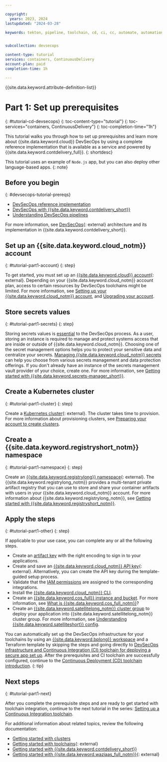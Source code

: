 ```yaml
---

copyright:
  years: 2023, 2024
lastupdated: "2024-03-28"

keywords: tekton, pipeline, toolchain, cd, ci, cc, automate, automation, continuous delivery, continuous integration, continuous compliance, devsecops tutorial, devsecops, devops, secure devops, satellite, custom target, multiple clusters


subcollection: devsecops

content-type: tutorial
services: containers, ContinuousDelivery
account-plan: paid
completion-time: 1h

---
```


{{site.data.keyword.attribute-definition-list}}

# Part 1: Set up prerequisites
{: #tutorial-cd-devsecops}
{: toc-content-type="tutorial"}
{: toc-services="containers, ContinuousDelivery"}
{: toc-completion-time="1h"}

This tutorial walks you through how to set up prerequisites and learn more about {{site.data.keyword.cloud}} DevSecOps by using a complete reference implementation that is available as a service and powered by {{site.data.keyword.contdelivery_full}}.
{: shortdesc}

This tutorial uses an example of `Node.js` app, but you can also deploy other language-based apps.
{: note}

## Before you begin
{: #devsecops-tutorial-prereqs}

* [DevSecOps reference implementation](/docs/devsecops?topic=devsecops-cd-devsecops-arch)
* [DevSecOps with {{site.data.keyword.contdelivery_short}}](/docs/devsecops?topic=devsecops-devsecops_intro)
* [Understanding DevSecOps pipelines](/docs/devsecops?topic=devsecops-cd-devsecops-pipelines)

For more information, see [DevSecOps](https://www.ibm.com/think/topics/devsecops){: external} architecture and its implementation in {{site.data.keyword.contdelivery_short}}.

## Set up an {{site.data.keyword.cloud_notm}} account
{: #tutorial-part1-account}
{: step}

To get started, you must set up an [{{site.data.keyword.cloud}} account](/registration){: external}. Depending on your {{site.data.keyword.cloud_notm}} account plan, access to certain resources by DevSecOps toolchains might be limited. For more information, see [Setting up your {{site.data.keyword.cloud_notm}} account](/docs/account?topic=account-account-getting-started), and [Upgrading your account](/docs/account?topic=account-upgrading-account).

## Store secrets values
{: #tutorial-part1-secrets}
{: step}

Storing secrets values is [essential](https://cloud.ibm.com/docs/secrets-manager?topic=secrets-manager-best-practices-using) to the DevSecOps process. As a user, storing an instance is required to manage and protect systems access that are inside or outside of {{site.data.keyword.cloud_notm}}. Choosing one of the secret management options helps you to protect your sensitive data and centralize your secrets. [Managing {{site.data.keyword.cloud_notm}} secrets](/docs/secrets-manager?topic=secrets-manager-manage-secrets-ibm-cloud) can help you choose from various secrets management and data protection offerings. If you don't already have an instance of the secrets management vault provider of your choice, create one. For more information, see [Getting started with {{site.data.keyword.secrets-manager_short}}](/docs/secrets-manager?topic=secrets-manager-getting-started).

## Create a Kubernetes cluster
{: #tutorial-part1-cluster}
{: step}

Create a [Kubernetes cluster](/kubernetes/catalog/create){: external}. The cluster takes time to provision. For more information about provisioning clusters, see [Preparing your account to create clusters](/docs/containers?topic=containers-clusters).

## Create a {{site.data.keyword.registryshort_notm}} namespace
{: #tutorial-part1-namespace}
{: step}

Create an [{{site.data.keyword.registrylong}} namespace](/registry/namespaces){: external}. The {{site.data.keyword.registrylong_notm}} provides a multi-tenant private artifact registry that you can use to store and share your container artifacts with users in your {{site.data.keyword.cloud_notm}} account. For more information about {{site.data.keyword.registrylong_notm}}, see [Getting started with {{site.data.keyword.registryshort_notm}}](/docs/Registry?topic=Registry-getting-started).

## Apply the steps
{: #tutorial-part1-other}
{: step}

If applicable to your use case, you can complete any or all the following steps.

- Create an [artifact key](/docs/devsecops?topic=devsecops-devsecops-image-signing) with the right encoding to sign in to your applications.
- Create and save an [{{site.data.keyword.cloud_notm}} API key](https://cloud.ibm.com/iam/apikeys){: external}. Alternatively, you can create the API key during the template-guided setup process.
- Validate that the [IAM permissions](/docs/devsecops?topic=devsecops-iam-permissions) are assigned to the corresponding integrations.
- Install the [{{site.data.keyword.cloud_notm}} CLI](/docs/cli?topic=cloud-cli-getting-started).
- Create an [{{site.data.keyword.cos_full}} instance and bucket](/docs/devsecops?topic=devsecops-cd-devsecops-cos-config). For more information, see [What is {{site.data.keyword.cos_full_notm}}](/docs/cloud-object-storage?topic=cloud-object-storage-about-cloud-object-storage)?
- Create an [{{site.data.keyword.satellitelong_notm}} cluster group](/docs/satellite?topic=satellite-setup-clusters-satconfig) to deploy your application into {{site.data.keyword.satellitelong_notm}} cluster group. For more information, see [Understanding {{site.data.keyword.satelliteshort}} config](/docs/satellite?topic=satellite-cluster-config).

You can automatically set up the DevSecOps infrastructure for your toolchains by using an [{{site.data.keyword.bplong}} workspace](/docs/schematics?topic=schematics-learn-about-schematics) and a Terraform template by skipping the steps and going directly to [DevSecOps infrastructure and Continuous Integration (CI) toolchain for deploying a secure app set up](/docs/apps?topic=apps-tutorial-cd-devsecops). After the prerequisites and CI toolchain are successfully configured, continue to the [Continuous Deployment (CD) toolchain introduction](#devsecops-cd-toolchain-intro).
{: tip}

## Next steps
{: #tutorial-part1-next}

After you complete the prerequisite steps and are ready to get started with toolchain integration, continue to the next tutorial in the series: [Setting up a Continuous Integration toolchain](/docs-draft/devsecops-working?topic=devsecops-working-tutorial-ci-toolchain).

For additional information about related topics, review the following documentation:

* [Getting started with clusters](/docs/containers?topic=containers-getting-started)
* [Getting started with toolchains](https://cloud.ibm.com/devops/getting-started){: external}
* [Getting started with {{site.data.keyword.contdelivery_short}}](/docs/ContinuousDelivery?topic=ContinuousDelivery-getting-started)
* [Getting started with {{site.data.keyword.waziaas_full_notm}}](https://www.ibm.com/docs/en/wazi-aas/1.0.0?topic=overview){: external}
